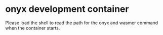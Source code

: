 # onyx development container

Please load the shell to read the path for the onyx and wasmer command when the container starts.
